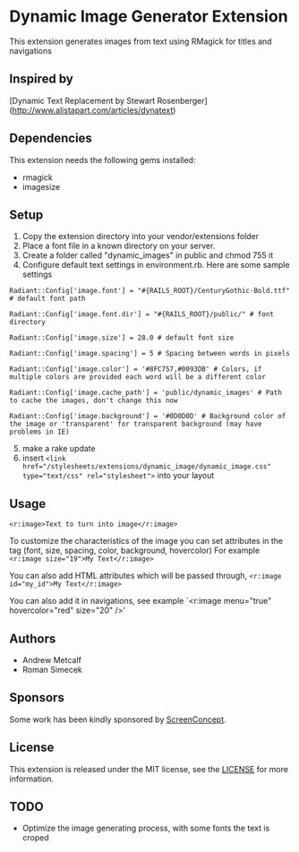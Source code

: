 Dynamic Image Generator Extension
===========

This extension generates images from text using RMagick for titles and navigations

Inspired by
------------
[Dynamic Text Replacement by Stewart Rosenberger] (http://www.alistapart.com/articles/dynatext)

Dependencies
------------

This extension needs the following gems installed:

* rmagick
* imagesize

Setup
------------

1. Copy the extension directory into your vendor/extensions folder
2. Place a font file in a known directory on your server.
3. Create a folder called "dynamic_images" in public and chmod 755 it
4. Configure default text settings in environment.rb.  Here are some sample settings

`Radiant::Config['image.font'] = "#{RAILS_ROOT}/CenturyGothic-Bold.ttf" # default font path`

`Radiant::Config['image.font.dir'] = "#{RAILS_ROOT}/public/" # font directory`

`Radiant::Config['image.size'] = 28.0 # default font size`

`Radiant::Config['image.spacing'] = 5 # Spacing between words in pixels`

`Radiant::Config['image.color'] = '#8FC757,#0093DB' # Colors, if multiple colors are provided each word will be a different color`

`Radiant::Config['image.cache_path'] = 'public/dynamic_images' # Path to cache the images, don't change this now`

`Radiant::Config['image.background'] = '#0D0D0D' # Background color of the image or 'transparent' for transparent background (may have problems in IE)`

5. make a rake update
6. insert `<link href="/stylesheets/extensions/dynamic_image/dynamic_image.css" type="text/css" rel="stylesheet">` into your layout


Usage
------------

`<r:image>Text to turn into image</r:image>`

To customize the characteristics of the image you can set attributes in the tag (font, size, spacing, color, background, hovercolor)
For example 
`<r:image size="19">My Text</r:image>`

You can also add HTML attributes which will be passed through,
`<r:image id="my_id">My Text</r:image>`

You can also add it in navigations, see example
`<r:image menu="true" hovercolor="red" size="20" />'

Authors
-------

* Andrew Metcalf
* Roman Simecek

Sponsors
--------

Some work has been kindly sponsored by [ScreenConcept](http://www.screenconcept.ch).

License
-------

This extension is released under the MIT license, see the [LICENSE](master/LICENSE) for more
information.

TODO
-------
* Optimize the image generating process, with some fonts the text is croped